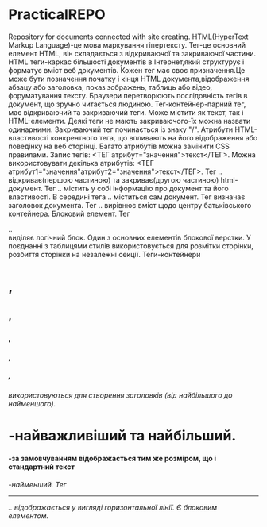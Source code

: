 # PracticalREPO
Repository for documents connected with site creating.
HTML(HyperText Markup Language)-це мова маркування гіпертексту.
Тег-це основний елемент HTML, він складається з відкриваючої та закриваючої частини.
HTML теги-каркас більшості документів в Інтернет,який структурує і форматує вміст веб документів. Кожен тег має своє призначення.Це може бути позначення початку і кінця HTML документа,відображення абзацу або заголовка, показ зображень, таблиць або відео, форуматування тексту. Браузери перетворюють послідовність тегів в документ, що зручно читається людиною.
Тег-контейнер-парний тег, має відкриваючий та закриваючий теги. Може містити як текст, так і HTML-елементи. Деякі теги не мають закриваючого-їх можна назвати одинарними. Закриваючий тег починається із знаку "/".
Атрибути HTML-властивості конкрентного тега, що впливають на його відображення або поведінку на веб сторінці. Багато атрибутів можна замінити CSS правилами.
Запис тегів: <ТЕГ атрибут="значення">текст</ТЕГ>.
Можна використовувати декілька атрибутів: <ТЕГ атрибут1="значення"атрибут2="значення">текст</ТЕГ>.
Тег <html>..</html> відкриває(першою частиною) та закриває(другою частиною) html-документ.
Тег <head>..</head> містить у собі інформацію про документ та його властивості. 
В середині тега <body>..</body> міститься сам документ.
Тег <title>..</title> визначає заголовок документа.
Тег <centre>..</centre> вирівнює вміст щодо центру батьківського контейнера. Блоковий елемент.
Тег <div>..</div> виділяє логічний блок. Один з основних елементів блокової верстки. У поєднанні з таблицями стилів використовується для розмітки сторінки, розбиття сторінки на незалежні секції.
Теги-контейнери <h1>,<h2>,<h3>,<h4>,<h5>,<h6> використовуються для створення заголовків (від найбільшого до найменшого).
  <h1>-найважливіший та найбільший.
  <h4>-за замовчуванням відображається тим же розміром, що і стандартний текст
  <h6>-найменший.
Тег <hr>..</hr> відображається у вигляді горизонтальної лінії. Є блоковим елементом.
